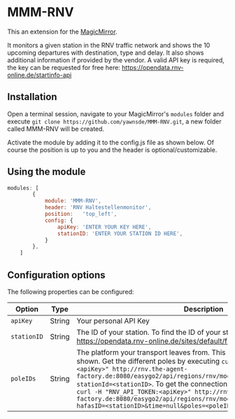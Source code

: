 # MMM-RNV

This an extension for the [MagicMirror](https://github.com/MichMich/MagicMirror).

It monitors a given station in the RNV traffic network and shows the 10 upcoming departures with destination, type and delay. It also shows additional information if provided by the vendor. A valid API key is required, the key can be requested for free here: https://opendata.rnv-online.de/startinfo-api

## Installation
Open a terminal session, navigate to your MagicMirror's `modules` folder and execute `git clone https://github.com/yawnsde/MMM-RNV.git`, a new folder called MMM-RNV will be created.

Activate the module by adding it to the config.js file as shown below. Of course the position is up to you and the header is optional/customizable.

## Using the module
````javascript
modules: [
		{
			module:	'MMM-RNV',
			header: 'RNV Haltestellenmonitor',
			position:	'top_left',
			config: {
				apiKey: 'ENTER YOUR KEY HERE',
				stationID: 'ENTER YOUR STATION ID HERE',
			}
		},
	]
````

## Configuration options

The following properties can be configured:

| Option | Type | Description | Format |
| --- | --- | --- | --- |
| `apiKey` | String | Your personal API Key | 'abcdefghi123456' |
| `stationID` | String | The ID of your station. To find the ID of your station take a look here: https://opendata.rnv-online.de/sites/default/files/Haltestellen_16.xml | '1234' |
| `poleIDs` | String | The platform your transport leaves from. This can influence the direciton shown. Get the different poles by executing `curl -H "RNV_API_TOKEN:<apiKey>" http://rnv.the-agent-factory.de:8080/easygo2/api/regions/rnv/modules/stations/detail?stationId=<stationID>`. To get the connections leaving from this pole, fire `curl -H "RNV_API_TOKEN:<apiKey>" http://rnv.the-agent-factory.de:8080/easygo2/api/regions/rnv/modules/stationmonitor/element?hafasID=<stationID>&time=null&poles=<poleIDs>`| '1', for multiple poles: '1;5,6' |

